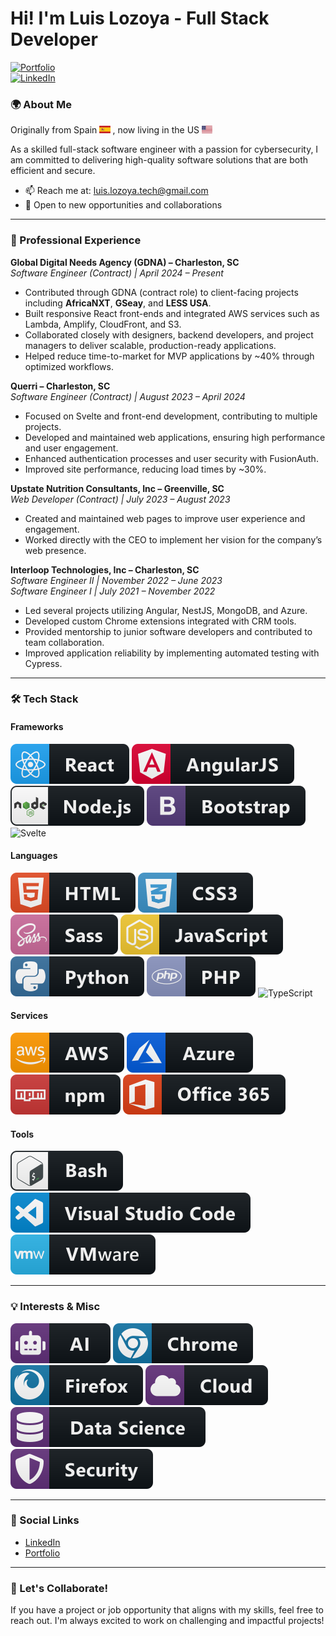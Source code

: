 # Hi! I'm Luis Lozoya - Full Stack Developer

[![Portfolio](https://img.shields.io/badge/Portfolio-Visit-brightgreen?style=flat-square)](https://react-portfolio-javierlozo.vercel.app/)  
[![LinkedIn](https://img.shields.io/badge/LinkedIn-Connect-blue?style=flat-square&logo=linkedin)](https://www.linkedin.com/in/luisjlozoya/)

### 🌍 About Me

Originally from Spain <a> <img src="./svg/logos/spain-flag-icon.svg" alt="spain flag" style="vertical-align:top margin:6px 4px" height="12px"> </a>, now living in the US <a> <img src="./svg/logos/united-states-flag-icon.svg" alt="us flag" style="vertical-align:top margin:6px 4px" height="12px"> </a>  
<div>As a skilled full-stack software engineer with a passion for cybersecurity, I am committed to delivering high-quality software solutions that are both efficient and secure.</div>

- 📫 Reach me at: [luis.lozoya.tech@gmail.com](mailto:luis.lozoya.tech@gmail.com)  
- 💼 Open to new opportunities and collaborations  

---

### 💼 Professional Experience

**Global Digital Needs Agency (GDNA) – Charleston, SC**  
*Software Engineer (Contract) | April 2024 – Present*  
- Contributed through GDNA (contract role) to client-facing projects including **AfricaNXT**, **GSeay**, and **LESS USA**.  
- Built responsive React front-ends and integrated AWS services such as Lambda, Amplify, CloudFront, and S3.  
- Collaborated closely with designers, backend developers, and project managers to deliver scalable, production-ready applications.  
- Helped reduce time-to-market for MVP applications by ~40% through optimized workflows.  

**Querri – Charleston, SC**  
*Software Engineer (Contract) | August 2023 – April 2024*  
- Focused on Svelte and front-end development, contributing to multiple projects.  
- Developed and maintained web applications, ensuring high performance and user engagement.  
- Enhanced authentication processes and user security with FusionAuth.  
- Improved site performance, reducing load times by ~30%.  

**Upstate Nutrition Consultants, Inc – Greenville, SC**  
*Web Developer (Contract) | July 2023 – August 2023*  
- Created and maintained web pages to improve user experience and engagement.  
- Worked directly with the CEO to implement her vision for the company’s web presence.  

**Interloop Technologies, Inc – Charleston, SC**  
*Software Engineer II | November 2022 – June 2023*  
*Software Engineer I | July 2021 – November 2022*  
- Led several projects utilizing Angular, NestJS, MongoDB, and Azure.  
- Developed custom Chrome extensions integrated with CRM tools.  
- Provided mentorship to junior software developers and contributed to team collaboration.  
- Improved application reliability by implementing automated testing with Cypress.  

---

### 🛠️ Tech Stack

#### Frameworks  
![React](./svg/dev/frameworks/react.svg) ![Angular](./svg/dev/frameworks/angular.svg) ![Node.js](./svg/dev/frameworks/nodejs.svg) ![Bootstrap](./svg/dev/frameworks/bootstrap.svg) ![Svelte](./svg/dev/frameworks/svelte.svg)

#### Languages  
![HTML](./svg/dev/languages/html.svg) ![CSS3](./svg/dev/languages/css3.svg) ![Sass](./svg/dev/languages/sass.svg) ![JavaScript](./svg/dev/languages/js.svg) ![Python](./svg/dev/languages/python.svg) ![PHP](./svg/dev/languages/php.svg) ![TypeScript](./svg/dev/languages/typescript.svg)

#### Services  
![AWS](./svg/dev/services/aws.svg) ![Azure](./svg/dev/services/azure.svg) ![npm](./svg/dev/services/npm.svg) ![Office 365](./svg/dev/services/office_365.svg)

#### Tools  
![Bash](./svg/dev/tools/bash.svg) ![Visual Studio Code](./svg/dev/tools/visualstudio_code.svg) ![VMware](./svg/dev/tools/vmware.svg)

---

### 💡 Interests & Misc  
![AI](./svg/dev/misc/ai.svg) ![Chrome Extensions](./svg/dev/misc/chrome.svg) ![Firefox](./svg/dev/misc/firefox.svg) ![Cloud Computing](./svg/dev/misc/cloud.svg) ![Data Science](./svg/dev/misc/datascience.svg) ![Cybersecurity](./svg/dev/misc/security.svg)

---

### 🔗 Social Links
- [LinkedIn](https://www.linkedin.com/in/luisjlozoya/)  
- [Portfolio](https://luislozoya.com/)  

---

### 🚀 Let's Collaborate!
If you have a project or job opportunity that aligns with my skills, feel free to reach out. I'm always excited to work on challenging and impactful projects!
